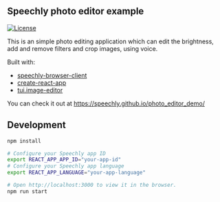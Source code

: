 
## Speechly photo editor example

[![License](http://img.shields.io/:license-mit-blue.svg)](LICENSE)

This is an simple photo editing application which can edit the brightness, add and remove filters and crop images, using voice.

Built with:
- [speechly-browser-client](https://github.com/speechly/browser-client)
- [create-react-app](https://github.com/facebook/create-react-app)
- [tui.image-editor](https://github.com/nhn/tui.image-editor)

You can check it out at https://speechly.github.io/photo_editor_demo/

## Development

```bash
npm install

# Configure your Speechly app ID
export REACT_APP_APP_ID="your-app-id"
# Configure your Speechly app language
export REACT_APP_LANGUAGE="your-app-language"

# Open http://localhost:3000 to view it in the browser.
npm run start
```